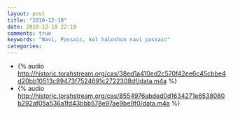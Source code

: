 ```yaml
---
layout: post
title: "2010-12-18"
date: 2010-12-18 22:19
comments: true
keywords: "Navi, Passaic, kol haloshon navi passaic" 
categories: 
---
```


 * {% audio http://historic.torahstream.org/cas/38ed1a410ed2c570f42ee6c45cbbe4d20bb10513c89473f7524691c2722308df/data.m4a %}
 * {% audio http://historic.torahstream.org/cas/8554976abded0d1634271e6538080b292af05a536a1fd43bbb578e97ae9be9f0/data.m4a %}

